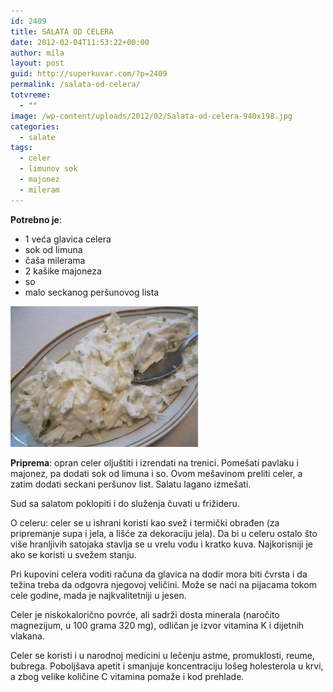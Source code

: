 ```yaml
---
id: 2409
title: SALATA OD CELERA
date: 2012-02-04T11:53:22+00:00
author: mila
layout: post
guid: http://superkuvar.com/?p=2409
permalink: /salata-od-celera/
totvreme:
  - ""
image: /wp-content/uploads/2012/02/Salata-od-celera-940x198.jpg
categories:
  - salate
tags:
  - celer
  - limunov sok
  - majonez
  - mileram
---
```

**Potrebno je**:

  * 1 veća glavica celera
  * sok od limuna
  * čaša milerama
  * 2 kašike majoneza
  * so
  * malo seckanog peršunovog lista

<img class="alignnone size-medium wp-image-2437" title="Salata od celera" src="/wp-content/uploads/2012/02/Salata-od-celera-300x225.jpg" alt="" width="300" height="225" /> 

**Priprema**: opran celer oljuštiti i izrendati na trenici. Pomešati pavlaku i majonez, pa dodati sok od limuna i so. Ovom mešavinom preliti celer, a zatim dodati seckani peršunov list. Salatu lagano izmešati.

Sud sa salatom poklopiti i do služenja čuvati u frižideru.

O celeru: celer se u ishrani koristi kao svež i termički obrađen (za pripremanje supa i jela, a lišće za dekoraciju jela). Da bi u celeru ostalo što više hranljivih satojaka stavlja se u vrelu vodu i kratko kuva. Najkorisniji je ako se koristi u svežem stanju.

Pri kupovini celera voditi računa da glavica na dodir mora biti čvrsta i da težina treba da odgovra njegovoj veličini. Može se naći na pijacama tokom cele godine, mada je najkvalitetniji u jesen.

Celer je niskokalorično povrće, ali sadrži dosta minerala (naročito magnezijum, u 100 grama 320 mg), odličan je izvor vitamina K i dijetnih vlakana.

Celer se koristi i u narodnoj medicini u lečenju astme, promuklosti, reume, bubrega. Poboljšava apetit i smanjuje koncentraciju lošeg holesterola u krvi, a zbog velike količine C vitamina pomaže i kod prehlade.